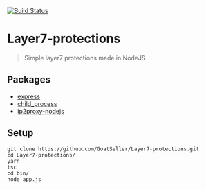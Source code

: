 [![Build Status](https://travis-ci.org/GoatSeller/Layer7-protections.svg?branch=master)](https://travis-ci.org/GoatSeller/Layer7-protections)
# Layer7-protections
> Simple layer7 protections made in NodeJS
## Packages
* [express](https://www.npmjs.com/package/express)
* [child_process](https://www.npmjs.com/package/child_process)
* [ip2proxy-nodejs](https://www.npmjs.com/package/ip2proxy-nodejs)
## Setup
```
git clone https://github.com/GoatSeller/Layer7-protections.git
cd Layer7-protections/
yarn
tsc
cd bin/
node app.js
```
